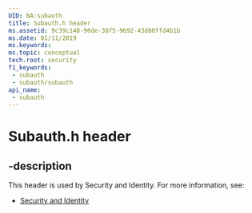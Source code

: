 ```yaml
---
UID: NA:subauth
title: Subauth.h header
ms.assetid: 9c39c148-90de-38f5-9692-43d80ffd4b1b
ms.date: 01/11/2019
ms.keywords: 
ms.topic: conceptual
tech.root: security
f1_keywords:
 - subauth
 - subauth/subauth
api_name:
 - subauth
---
```


# Subauth.h header


## -description

This header is used by Security and Identity. For more information, see:

- [Security and Identity](../_security/index.md)

